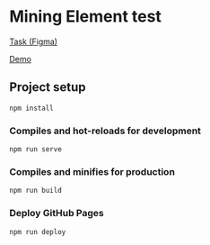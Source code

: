 # Mining Element test
[Task (Figma)](https://www.figma.com/file/Z2j4MarYionterxG3lIqW2/%D0%A2%D0%B5%D1%81%D1%82%D0%BE%D0%B2%D0%BE%D0%B5-%D0%B7%D0%B0%D0%B4%D0%B0%D0%BD%D0%B8%D0%B5?node-id=2%3A4)

[Demo](https://kapatych.github.io/mining-element-test/)

## Project setup
```
npm install
```

### Compiles and hot-reloads for development
```
npm run serve
```

### Compiles and minifies for production
```
npm run build
```
### Deploy GitHub Pages
```
npm run deploy
```
